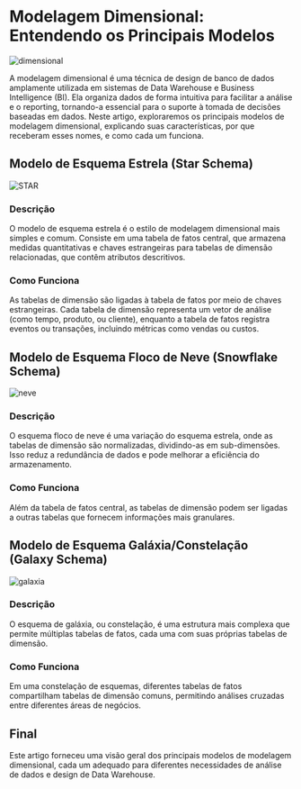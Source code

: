 # Modelagem Dimensional: Entendendo os Principais Modelos

![dimensional](https://github.com/CarlosJuncher03/ModelosDimensionais/assets/145303814/ed1baf8b-6643-4d25-b459-91056446ea0c)

A modelagem dimensional é uma técnica de design de banco de dados amplamente utilizada em sistemas de Data Warehouse e Business Intelligence (BI). Ela organiza dados de forma intuitiva para facilitar a análise e o reporting, tornando-a essencial para o suporte à tomada de decisões baseadas em dados. Neste artigo, exploraremos os principais modelos de modelagem dimensional, explicando suas características, por que receberam esses nomes, e como cada um funciona.

## Modelo de Esquema Estrela (Star Schema)

![STAR](https://github.com/CarlosJuncher03/ModelosDimensionais/assets/145303814/0fa7184d-7159-49b8-b6a5-e43d97d4b975)

### Descrição
O modelo de esquema estrela é o estilo de modelagem dimensional mais simples e comum. Consiste em uma tabela de fatos central, que armazena medidas quantitativas e chaves estrangeiras para tabelas de dimensão relacionadas, que contêm atributos descritivos.

### Como Funciona
As tabelas de dimensão são ligadas à tabela de fatos por meio de chaves estrangeiras. Cada tabela de dimensão representa um vetor de análise (como tempo, produto, ou cliente), enquanto a tabela de fatos registra eventos ou transações, incluindo métricas como vendas ou custos.

## Modelo de Esquema Floco de Neve (Snowflake Schema)

![neve](https://github.com/CarlosJuncher03/ModelosDimensionais/assets/145303814/516db72e-b961-4d2b-ae77-48211c2832cc)

### Descrição
O esquema floco de neve é uma variação do esquema estrela, onde as tabelas de dimensão são normalizadas, dividindo-as em sub-dimensões. Isso reduz a redundância de dados e pode melhorar a eficiência do armazenamento.

### Como Funciona
Além da tabela de fatos central, as tabelas de dimensão podem ser ligadas a outras tabelas que fornecem informações mais granulares.

## Modelo de Esquema Galáxia/Constelação (Galaxy Schema)

![galaxia](https://github.com/CarlosJuncher03/ModelosDimensionais/assets/145303814/f923edca-7373-47c9-b0f7-e560c6e38a6b)

### Descrição
O esquema de galáxia, ou constelação, é uma estrutura mais complexa que permite múltiplas tabelas de fatos, cada uma com suas próprias tabelas de dimensão.

### Como Funciona
Em uma constelação de esquemas, diferentes tabelas de fatos compartilham tabelas de dimensão comuns, permitindo análises cruzadas entre diferentes áreas de negócios.

## Final

Este artigo forneceu uma visão geral dos principais modelos de modelagem dimensional, cada um adequado para diferentes necessidades de análise de dados e design de Data Warehouse.
